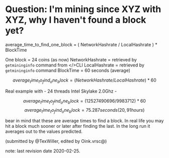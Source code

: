 # Question: I'm mining since XYZ with XYZ, why I haven't found a block yet?

average_time_to_find_one_block = ( NetworkHashrate / LocalHashrate ) * BlockTime

One block = 24 coins (as now)
NetworkHashrate = retrieved by `getmininginfo` command from </>CLI
LocalHashrate = retrieved by `getmininginfo` command
BlockTime = 60 seconds (average)

$$ average_time_to_find_one_block = ( NetworkHashrate / LocalHashrate ) * 60 $$

Real example with - 24 threads Intel Skylake 2.0Ghz -

$$ average_time_to_find_one_block = ( 12527490696 / 9983712 ) * 60 $$
$$ average_time_to_find_one_block = 75.287 seconds (20,91 hours) $$

bear in mind that these are average times to find a block. In real life you may hit a block much sooner or later after finding the last. In the long run it averages out to the values predicted.

(submitted by @TexWiller, edited by Oink.vrsc@)

note: last revision date 2020-02-25.
